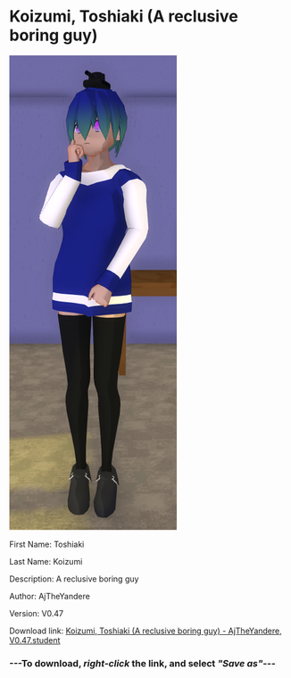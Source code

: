 # Koizumi, Toshiaki (A reclusive boring guy)

<img src="https://raw.githubusercontent.com/Arbiter1223/Daigaku-Gurashi-Custom-Students/master/Students/Files/Koizumi%2C%20Toshiaki%20(A%20reclusive%20boring%20guy).png" title="Koizumi, Toshiaki (A reclusive boring guy) - AjTheYandere, V0.47">

First Name: Toshiaki

Last Name: Koizumi

Description: A reclusive boring guy

Author: AjTheYandere

Version: V0.47

Download link: <a href="https://raw.githubusercontent.com/Arbiter1223/Daigaku-Gurashi-Custom-Students/master/Students/Files/Koizumi%2C%20Toshiaki%20(A%20reclusive%20boring%20guy)%20-%20AjTheYandere%2C%20V0.47.student">Koizumi, Toshiaki (A reclusive boring guy) - AjTheYandere, V0.47.student</a>

### ---**To download, _right-click_ the link, and select _"Save as"_**---
